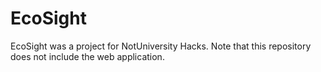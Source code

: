 # EcoSight
EcoSight was a project for NotUniversity Hacks. Note that this repository does not include the web application. 

